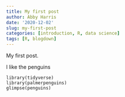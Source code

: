 ```yaml
---
title: My first post
author: Abby Harris
date: '2020-12-02'
slug: my-first-post
categories: [introduction, R, data science]
tags: [R, blogdown]
---
```


My first post.

I like the penguins

```{r}
library(tidyverse)
library(palmerpenguins)
glimpse(penguins)
```